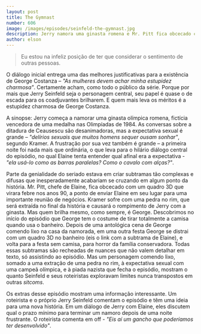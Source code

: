 ```yaml
---
layout: post
title: The Gymnast
number: 606
image: /images/episodes/seinfeld-the-gymnast.jpg
description: Jerry namora uma ginasta romena e Mr. Pitt fica obcecado com um quadro 3D.
author: elson
---
```


> Eu estou na infeliz posição de ter que considerar o sentimento de outras pessoas.

O diálogo inicial entrega uma das melhores justificativas para a existência de George Costanza – *"As mulheres devem achar minha estupidez charmosa"*. Certamente acham, como todo o público da série. Porque por mais que Jerry Seinfeld seja o personagem central, seu papel é quase o de escada para os coadjuvantes brilharem. E quem mais leva os méritos é a estupidez charmosa de George Costanza.

A sinopse: Jerry começa a namorar uma ginasta olímpica romena, fictícia vencedora de uma medalha nas Olimpíadas de 1984. As conversas sobre a ditadura de Ceausescu são desanimadoras, mas a expectativa sexual é grande – *"delírios sexuais que muitos homens sequer ousam sonhar"*, segundo Kramer. A frustração por sua vez também é grande – a primeira noite foi nada mais que ordinária, o que leva para o hilário diálogo central do episódio, no qual Elaine tenta entender qual afinal era a expectativa - *"ela usá-lo como as barras paralelas? Como o cavalo com alças?"*.

Parte da genialidade do seriado estava em criar subtramas tão complexas e difusas que inesperadamente acabariam se cruzando em algum ponto da história. Mr. Pitt, chefe de Elaine, fica obcecado com um quadro 3D que virara febre nos anos 90, a ponto de enviar Elaine em seu lugar para uma importante reunião de negócios. Kramer sofre com uma pedra no rim, que será extraída no final da história e causará o rompimento de Jerry com a ginasta. Mas quem brilha mesmo, como sempre, é George. Descobrimos no início do episódio que George tem o costume de tirar totalmente a camisa quando usa o banheiro. Depois de uma antológica cena de George comendo lixo na casa da namorada, em uma outra festa George se distrai com um quadro 3D no banheiro (eis o link com a subtrama de Elaine), e volta para a festa sem camisa, para horror da família conservadora. Todas essas subtramas são recheadas de nuances que não valem detalhar em texto, só assistindo ao episódio. Mas um personagem comendo lixo, somado a uma extração de uma pedra no rim, à expectativa sexual com uma campeã olímpica, e à piada nazista que fecha o episódio, mostram o quanto Seinfeld e seus roteiristas exploravam limites nunca transpostos em outras *sitcoms*.

Os extras desse episódio mostram uma informação interessante. Um roteirista e o próprio Jerry Seinfeld comentam o episódio e têm uma ideia para uma nova história. Em um diálogo de Jerry com Elaine, eles discutem qual o prazo mínimo para terminar um namoro depois de uma noite frustrante. O roteirista comenta em off - *"Eis aí um gancho que poderíamos ter desenvolvido"*.